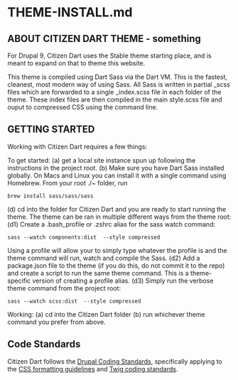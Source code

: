 # THEME-INSTALL.md

## ABOUT CITIZEN DART THEME - something

For Drupal 9, Citizen Dart uses the Stable theme starting place, and is meant to expand on that to theme this website.

This theme is compiled using Dart Sass via the Dart VM. This is the fastest, cleanest, most modern way of using Sass. All Sass is written in partial _scss files which are forwarded to a single _index.scss file in each folder of the theme. These index files are then compiled in the main style.scss file and ouput to compressed CSS using the command line.

## GETTING STARTED

Working with Citizen Dart requires a few things:

To get started:
(a) get a local site instance spun up following the instructions in the project root.
(b) Make sure you have Dart Sass installed globally.  On Macs and Linux you can install it with a single command using Homebrew.  From your root ./~ folder, run
```
brew install sass/sass/sass
```
(d) cd into the folder for Citizen Dart and you are ready to start running the theme. The theme can be ran in multiple different ways from the theme root:
(d1) Create a .bash_profile or .zshrc alias for the sass watch command:
```
sass --watch components:dist  --style compressed
```
Using a profile will allow your to simply type whatever the profile is and the theme command will run, watch and compile the Sass.
(d2) Add a package.json file to the theme (if you do this, do not commit it to the repo) and create a script to run the same theme command. This is a theme-specific version of creating a profile alias.
(d3) Simply run the verbose theme command from the project root:
```
sass --watch scss:dist  --style compressed
```

Working:
(a) cd into the Citizen Dart folder
(b) run whichever theme command you prefer from above.

## Code Standards

Citizen Dart follows the [Drupal Coding Standards](https://www.drupal.org/docs/develop/standards),
specifically applying to the [CSS formatting guidelines](https://www.drupal.org/docs/develop/standards/css/css-formatting-guidelines)
and [Twig coding standards](https://www.drupal.org/docs/develop/coding-standards/twig-coding-standards).
